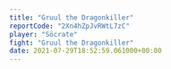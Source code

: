 ```yaml
---
title: "Gruul the Dragonkiller"
reportCode: "2Xn4hZpJvRWtL7zC"
player: "Söcrate"
fight: "Gruul the Dragonkiller"
date: 2021-07-29T18:52:59.061000+00:00
---
```

